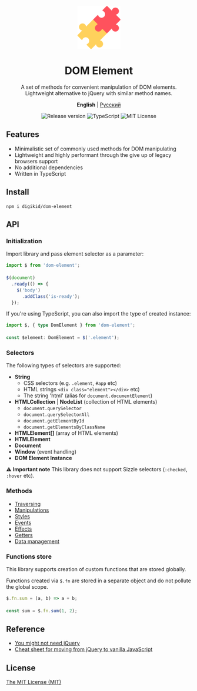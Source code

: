 <div align="center">
  <img alt="DOM Element" src="https://github.com/digikid/dom-element/raw/main/logo.svg" height="117" />
</div>

<div align="center">
  <h1>DOM Element</h1>
  <p>A set of methods for convenient manipulation of DOM elements.<br>Lightweight alternative to jQuery with similar method names.</p>
  <p>
    <b>English</b> | <a href="https://github.com/digikid/dom-element/blob/main/README.ru-RU.md">Русский</a></p>
  <img src="https://img.shields.io/github/release/digikid/dom-element.svg?style=flat-square&logo=appveyor" alt="Release version">
  <img src="https://img.shields.io/github/languages/top/digikid/dom-element.svg?style=flat-square&logo=appveyor" alt="TypeScript">
  <img src="https://img.shields.io/github/license/digikid/dom-element.svg?style=flat-square&logo=appveyor" alt="MIT License">
</div>

## Features

- Minimalistic set of commonly used methods for DOM manipulating
- Lightweight and highly performant through the give up of legacy browsers support
- No additional dependencies
- Written in TypeScript

## Install

```shell
npm i digikid/dom-element
```

## API

### Initialization

Import library and pass element selector as a parameter:

```js
import $ from 'dom-element';

$(document)
  .ready(() => {
    $('body')
      .addClass('is-ready');
  });
```

If you're using TypeScript, you can also import the type of created instance:

```ts
import $, { type DomElement } from 'dom-element';

const $element: DomElement = $('.element');
```

<a name="selectors"></a>

### Selectors

The following types of selectors are supported:

- **String**
    - CSS selectors (e.g. `.element`, `#app` etc)
    - HTML strings `<div class="element"></div>` etc)
    - The string 'html' (alias for `document.documentElement`)
- **HTMLCollection** | **NodeList** (collection of HTML elements)
    - `document.querySelector`
    - `document.querySelectorAll`
    - `document.getElementById`
    - `document.getElementsByClassName`
- **HTMLElement[]** (array of HTML elements)
- **HTMLElement**
- **Document**
- **Window** (event handling)
- **DOM Element Instance**

:warning: **Important note**
This library does not support Sizzle selectors (`:checked`, `:hover` etc).

### Methods

- [Traversing](https://github.com/digikid/dom-element/blob/main/docs/en-US/METHODS.md#traversing)
- [Manipulations](https://github.com/digikid/dom-element/blob/main/docs/en-US/METHODS.md#manipulation)
- [Styles](https://github.com/digikid/dom-element/blob/main/docs/en-US/METHODS.md#css)
- [Events](https://github.com/digikid/dom-element/blob/main/docs/en-US/METHODS.md#events)
- [Effects](https://github.com/digikid/dom-element/blob/main/docs/en-US/METHODS.md#effects)
- [Getters](https://github.com/digikid/dom-element/blob/main/docs/en-US/METHODS.md#getters)
- [Data management](https://github.com/digikid/dom-element/blob/main/docs/en-US/METHODS.md#data)

### Functions store

This library supports creation of custom functions that are stored globally.

Functions created via `$.fn` are stored in a separate object and do not pollute the global scope.

```js
$.fn.sum = (a, b) => a + b;

const sum = $.fn.sum(1, 2);
```

## Reference

- [You might not need jQuery](https://youmightnotneedjquery.com)
- [Cheat sheet for moving from jQuery to vanilla JavaScript](https://tobiasahlin.com/blog/move-from-jquery-to-vanilla-javascript/)

## License

[The MIT License (MIT)](LICENSE)
